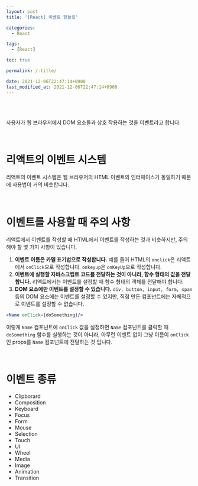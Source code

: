 ```yaml
---
layout: post
title: '[React] 이벤트 핸들링'

categories: 
  - React

tags: 
  - [React]

toc: true

permalink: /:title/

date: 2021-12-06T22:47:14+0900
last_modified_at: 2021-12-06T22:47:14+0900
---
```


<br>
<br>

사용자가 웹 브라우저에서 DOM 요소들과 상호 작용하는 것을 이벤트라고 합니다.

<br>

# 리액트의 이벤트 시스템

리액트의 이벤트 시스템은 웹 브라우저의 HTML 이벤트와 인터페이스가 동일하기 때문에 사용법이 거의 비슷합니다.

<br>

# 이벤트를 사용할 때 주의 사항

리액트에서 이벤트를 작성할 때 HTML에서 이벤트를 작성하는 것과 비슷하지만, 주의해야 할 몇 가지 사항이 있습니다.

1. **이벤트 이름은 카멜 표기법으로 작성합니다.**
  예를 들어 HTML의 `onclick`은 리액트에서 `onClick`으로 작성합니다. `onkeyup`은 `onKeyUp`으로 작성합니다.
2. **이벤트에 실행할 자바스크립트 코드를 전달하는 것이 아니라, 함수 형태의 값을 전달합니다.**
   리액트에서는 이벤트를 설정할 때 함수 형태의 객체를 전달해야 합니다.
3. **DOM 요소에만 이벤트를 설정할 수 있습니다.**
   `div, button, input, form, span` 등의 DOM 요소에는 이벤트를 설정할 수 있지만, 직접 만든 컴포넌트에는 자체적으로 이벤트를 설정할 수 없습니다.

```jsx
<Name onClick={doSomething}/>
```

이렇게 `Name` 컴포넌트에 `onClick` 값을 설정하면 `Name` 컴포넌트를 클릭할 때 `doSomething` 함수를 실행하는 것이 아니라, 아무런 이벤트 없이 그냥 이름이 `onClick`인 props를 `Name` 컴포넌트에 전달하는 것 입니다.

<br>

# 이벤트 종류

- Clipborard
- Composition
- Keyboard
- Focus
- Form
- Mouse
- Selection
- Touch
- UI
- Wheel
- Media
- Image
- Animation
- Transition

